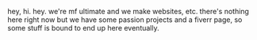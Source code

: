 hey, hi. hey. we're mf ultimate and we make websites, etc. there's nothing here right now but we have some passion projects and a fiverr page, so some stuff is bound to end up here eventually.
